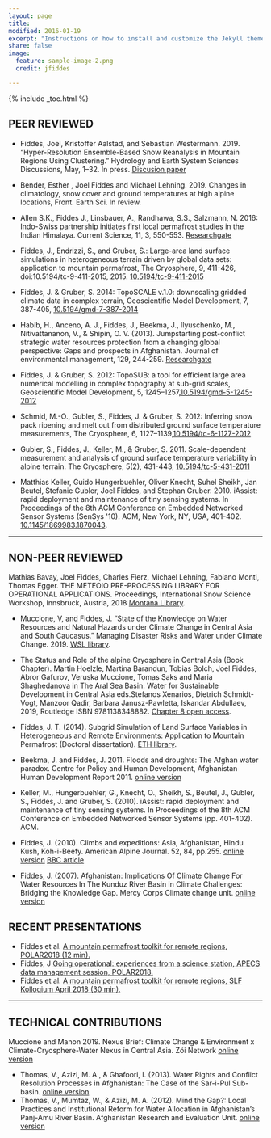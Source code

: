 ```yaml
---
layout: page
title:
modified: 2016-01-19
excerpt: "Instructions on how to install and customize the Jekyll theme Minimal Mistakes."
share: false
image:
  feature: sample-image-2.png
  credit: jfiddes

---
```


{% include _toc.html %}

## PEER REVIEWED


- Fiddes, Joel, Kristoffer Aalstad, and Sebastian Westermann. 2019. “Hyper-Resolution Ensemble-Based Snow Reanalysis in Mountain Regions Using Clustering.” Hydrology and Earth System Sciences Discussions, May, 1–32. In press. <a href="https://www.hydrol-earth-syst-sci-discuss.net/hess-2019-37/">Discusion paper</a>

- Bender, Esther , Joel Fiddes and Michael Lehning. 2019. Changes in climatology, snow cover and ground temperatures at high alpine locations, Front. Earth Sci. In review.
- Allen S.K., Fiddes J., Linsbauer, A., Randhawa, S.S., Salzmann, N. 2016: Indo-Swiss partnership initiates first local permafrost studies in the Indian Himalaya.
Current Science, 11, 3, 550-553. <a href="https://www.researchgate.net/profile/Simon_Allen3/publication/305999744_Permafrost_studies_in_Kullu_district_Himachal_Pradesh/links/57a9b15708aef300152a09a4.pdf">Researchgate</a>
- Fiddes, J., Endrizzi, S., and Gruber, S.: Large-area land surface simulations in heterogeneous terrain driven by global data sets: application to mountain permafrost, The Cryosphere, 9, 411-426, doi:10.5194/tc-9-411-2015, 2015. <a href="http://dx.doi.org/10.5194/tc-9-411-2015">10.5194/tc-9-411-2015</a>
- Fiddes, J. &amp; Gruber, S. 2014: TopoSCALE v.1.0: downscaling gridded climate data in complex terrain, Geoscientific Model Development, 7, 387-405, <a href="http://dx.doi.org/10.5194/gmd-7-387-2014">10.5194/gmd-7-387-2014</a>
- Habib, H., Anceno, A. J., Fiddes, J., Beekma, J., Ilyuschenko, M., Nitivattananon, V., &amp; Shipin, O. V. (2013). Jumpstarting post-conflict strategic water resources protection from a changing global perspective: Gaps and prospects in Afghanistan. Journal of environmental management, 129, 244-259. <a href="https://www.researchgate.net/profile/A_Anceno/publication/256073610_Jumpstarting_post-conflict_strategic_water_resources_protection_from_a_changing_global_perspective_Gaps_and_prospects_in_Afghanistan/links/0deec524b70d843e0a000000.pdf">Researchgate</a>
- Fiddes, J. &amp; Gruber, S. 2012: TopoSUB: a tool for efficient large area numerical modelling in complex topography at sub-grid scales, Geoscientific Model Development, 5, 1245–1257,<a href="http://dx.doi.org/10.5194/gmd-5-1245-2012">10.5194/gmd-5-1245-2012</a>
- Schmid, M.-O., Gubler, S., Fiddes, J. & Gruber, S. 2012: Inferring snow pack ripening and melt out from distributed ground surface temperature measurements, The Cryosphere, 6, 1127–1139,<a href="http://dx.doi.org/10.5194/tc-6-1127-2012">10.5194/tc-6-1127-2012</a>
- Gubler, S., Fiddes, J., Keller, M., & Gruber, S. 2011. Scale-dependent measurement and analysis of ground surface temperature variability in alpine terrain. The Cryosphere, 5(2), 431-443, <a href="http://dx.doi.org/10.5194/tc-5-431-2011">10.5194/tc-5-431-2011</a>
- Matthias Keller, Guido Hungerbuehler, Oliver Knecht, Suhel Sheikh, Jan Beutel, Stefanie Gubler, Joel Fiddes, and Stephan Gruber. 2010. iAssist: rapid deployment and maintenance of tiny sensing systems. In Proceedings of the 8th ACM Conference on Embedded Networked Sensor Systems (SenSys '10). ACM, New York, NY, USA, 401-402. <a href="http://dx.doi.org/10.1145/1869983.1870043">10.1145/1869983.1870043</a>.

---

## NON-PEER REVIEWED
Mathias Bavay, Joel Fiddes, Charles Fierz, Michael Lehning, Fabiano Monti, Thomas Egger. THE METEOIO PRE-PROCESSING LIBRARY FOR OPERATIONAL APPLICATIONS. Proceedings, International Snow Science Workshop, Innsbruck, Austria, 2018
<a href="http://arc.lib.montana.edu/snow-science/objects/ISSW2018_O08.2.pdf">Montana Library</a>.

- Muccione, V, and Fiddes, J. “State of the Knowledge on Water Resources and Natural Hazards under Climate Change in Central Asia and South Caucasus.” Managing Disaster Risks and Water under Climate Change. 2019. <a href="https://www.dora.lib4ri.ch/wsl/islandora/object/wsl:21688.">WSL library</a>.
- The Status and Role of the alpine Cryosphere in Central Asia (Book Chapter). Martin Hoelzle, Martina Barandun, Tobias Bolch, Joel Fiddes, Abror Gafurov, Veruska Muccione, Tomas Saks and Maria Shaghedanova in The Aral Sea Basin: Water for Sustainable Development in Central Asia eds.Stefanos Xenarios, Dietrich Schmidt-Vogt, Manzoor Qadir, Barbara Janusz-Pawletta, Iskandar Abdullaev, 2019, Routledge ISBN 9781138348882.
<a href="https://tandfbis.s3-us-west-2.amazonaws.com/rt-files/docs/Open+Access+Chapters/9781138348882_oachapter08.pdf">Chapter 8 open access</a>.

- Fiddes, J. T. (2014). Subgrid Simulation of Land Surface Variables in Heterogeneous and Remote Environments: Application to Mountain Permafrost (Doctoral dissertation). <a href="http://www.library.ethz.ch/primo_library/libweb/action/display.do?tabs=detailsTab&ct=display&fn=search&doc=ebi01_prod010407703&indx=7&recIds=ebi01_prod010407703&recIdxs=6&elementId=6&renderMode=poppedOut&displayMode=full&frbrVersion=2&vid=DADS&&tab=default_tab&dscnt=0&vl(freeText0)=fiddes&dstmp=1487752542274">ETH library</a>.
- Beekma, J. and Fiddes, J. 2011. Floods and droughts: The Afghan water paradox. Centre for Policy and Human Development, Afghanistan Human Development Report 2011. <a href="https://www.researchgate.net/profile/Jelle_Beekma/publication/263506848_Flood_and_drought_-_The_Afghan_water_paradox/links/0deec53b23ced1d13f000000.pdf">online version</a>
- Keller, M., Hungerbuehler, G., Knecht, O., Sheikh, S., Beutel, J., Gubler, S., Fiddes, J. and Gruber, S. (2010). iAssist: rapid deployment and maintenance of tiny sensing systems. In Proceedings of the 8th ACM Conference on Embedded Networked Sensor Systems (pp. 401-402). ACM.
- Fiddes, J. (2010). Climbs and expeditions: Asia, Afghanistan, Hindu Kush, Koh-i-Beefy. American Alpine Journal. 52, 84, pp.255. <a href="http://publications.americanalpineclub.org/articles/12201025500/Koh-i-Beefy-ca-5400m">online version</a> <a href="http://news.bbc.co.uk/2/hi/uk_news/scotland/8535351.stm">BBC article</a>
- Fiddes, J. (2007). Afghanistan: Implications Of Climate Change For Water Resources In The Kunduz River Basin in Climate Challenges: Bridging the Knowledge Gap. Mercy Corps Climate change unit. <a href="https://www.mercycorps.org/files/file1198714955.pdf">online version</a>

## RECENT PRESENTATIONS
- Fiddes et al. <a href="https://drive.google.com/open?id=14dgIKXuFeolflEps48OyjHCrMoNF2ECn">A mountain permafrost toolkit for remote regions, POLAR2018 (12 min).</a>
- Fiddes, J <a href="https://drive.google.com/open?id=1UoNcrGR394R7KBbIvctk6YN_tUiQDpEw">Going operational: experiences from a science station, APECS data management session, POLAR2018.</a>
- Fiddes et al. <a href="https://drive.google.com/open?id=1fMwm3q9R9owE_U-qzwwp_QpCjBFsjsx1">A mountain permafrost toolkit for remote regions, SLF Kolloqium April 2018 (30 min).</a>

---

## TECHNICAL CONTRIBUTIONS

Muccione and Manon 2019. Nexus Brief: Climate Change & Environment x Climate-Cryosphere-Water Nexus in Central Asia. Zöi Network 
<a href="https://issuu.com/zoienvironment/docs/nexusbrief-cryosphere-eng">online version</a>

- Thomas, V., Azizi, M. A., & Ghafoori, I. (2013). Water Rights and Conflict Resolution Processes in Afghanistan: The Case of the Sar-i-Pul Sub-basin. <a href="http://areu.org.af/publication/water-rights-and-conflict-resolution-processes-in-afghanistan-the-case-of-the-sar-i-pul-sub-basin/">online version</a>
- Thomas, V., Mumtaz, W., & Azizi, M. A. (2012). Mind the Gap?: Local Practices and Institutional Reform for Water Allocation in Afghanistan’s Panj-Amu River Basin. Afghanistan Research and Evaluation Unit. <a href="http://areu.org.af/publication/mind-the-gap-local-practices-and-institutional-reforms-for-water-allocation-in-afghanistans-panj-amu-river-basin/">online version</a>
